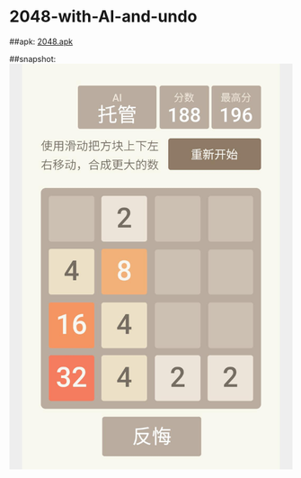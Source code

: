 # 2048-with-AI-and-undo
##apk: 
<a href="2048.apk.zip">2048.apk</a>

##snapshot:
<img src="snapshot.jpg"/>